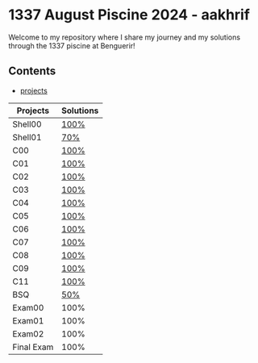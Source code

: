 # 1337 August Piscine 2024 - aakhrif



Welcome to my repository where I share my journey and my solutions through the 1337 piscine at Benguerir! 

## Contents
- [projects](docs/projects/)

| Projects  | Solutions |
|-----------|-----------|
| Shell00   |   [100%](docs/projects/Shell00)    |
| Shell01   |   [70%](docs/projects/Shell01)    |
| C00       | [100%](docs/projects/C00)    |
| C01       | [100%](docs/projects/C01)    |
| C02       | [100%](docs/projects/C02)    |
| C03       | [100%](docs/projects/C03)    |
| C04       | [100%](docs/projects/C04)    |
| C05       | [100%](docs/projects/C05)    |
| C06       | [100%](docs/projects/C06)   |
| C07       | [100%](docs/projects/C07)   |
| C08       | [100%](docs/projects/C08)   |
| C09       | [100%](docs/projects/C08)   |
| C11       | [100%](docs/projects/C11)   |
| BSQ       | [50%](docs/projects/)   |
| Exam00       | 100%   |
| Exam01       | 100%   |
| Exam02       | 100%   |
| Final Exam       | 100%   |
